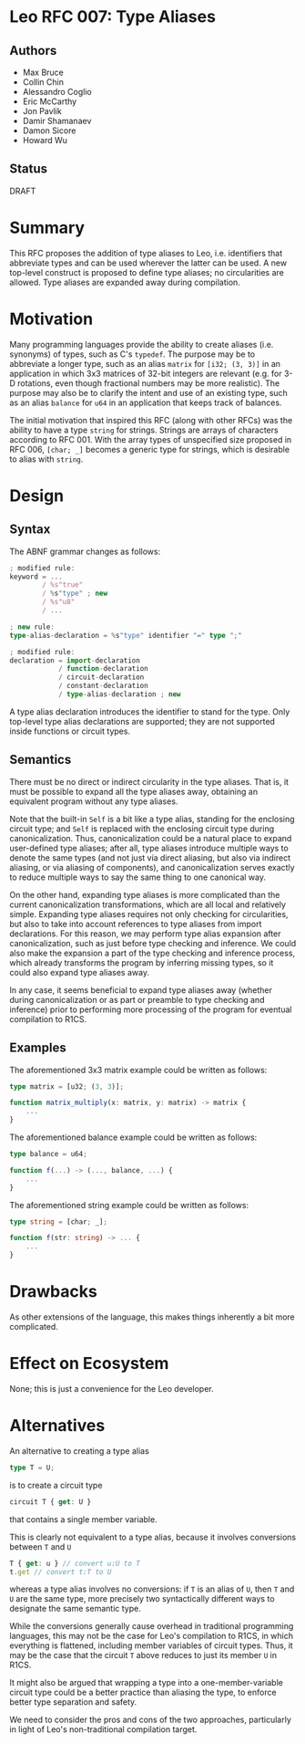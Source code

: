 # Leo RFC 007: Type Aliases

## Authors

- Max Bruce
- Collin Chin
- Alessandro Coglio
- Eric McCarthy
- Jon Pavlik
- Damir Shamanaev
- Damon Sicore
- Howard Wu

## Status

DRAFT

# Summary

This RFC proposes the addition of type aliases to Leo,
i.e. identifiers that abbreviate types and can be used wherever the latter can be used.
A new top-level construct is proposed to define type aliases; no circularities are allowed.
Type aliases are expanded away during compilation.

# Motivation

Many programming languages provide the ability to create aliases (i.e. synonyms) of types, such as C's `typedef`.
The purpose may be to abbreviate a longer type,
such as an alias `matrix` for `[i32; (3, 3)]` in an application in which 3x3 matrices of 32-bit integers are relevant
(e.g. for 3-D rotations, even though fractional numbers may be more realistic).
The purpose may also be to clarify the intent and use of an existing type,
such as an alias `balance` for `u64` in an application that keeps track of balances.

The initial motivation that inspired this RFC (along with other RFCs)
was the ability to have a type `string` for strings.
Strings are arrays of characters according to RFC 001.
With the array types of unspecified size proposed in RFC 006,
`[char; _]` becomes a generic type for strings, which is desirable to alias with `string`.

# Design

## Syntax

The ABNF grammar changes as follows:
```ts
; modified rule:
keyword = ...
        / %s"true"
        / %s"type" ; new
        / %s"u8"
        / ...

; new rule:
type-alias-declaration = %s"type" identifier "=" type ";"

; modified rule:
declaration = import-declaration
            / function-declaration
            / circuit-declaration
            / constant-declaration
            / type-alias-declaration ; new
```

A type alias declaration introduces the identifier to stand for the type.
Only top-level type alias declarations are supported;
they are not supported inside functions or circuit types.

## Semantics

There must be no direct or indirect circularity in the type aliases.
That is, it must be possible to expand all the type aliases away,
obtaining an equivalent program without any type aliases.

Note that the built-in `Self` is a bit like a type alias, standing for the enclosing circuit type;
and `Self` is replaced with the enclosing circuit type during canonicalization.
Thus, canonicalization could be a natural place to expand user-defined type aliases;
after all, type aliases introduce multiple ways to denote the same types
(and not just via direct aliasing, but also via indirect aliasing, or via aliasing of components),
and canonicalization serves exactly to reduce multiple ways to say the same thing to one canonical way.

On the other hand, expanding type aliases is more complicated than the current canonicalization transformations,
which are all local and relatively simple.
Expanding type aliases requires not only checking for circularities,
but also to take into account references to type aliases from import declarations.
For this reason, we may perform type alias expansion after canonicalization,
such as just before type checking and inference.
We could also make the expansion a part of the type checking and inference process,
which already transforms the program by inferring missing types,
so it could also expand type aliases away.

In any case, it seems beneficial to expand type aliases away
(whether during canonicalization or as part or preamble to type checking and inference)
prior to performing more processing of the program for eventual compilation to R1CS.

## Examples

The aforementioned 3x3 matrix example could be written as follows:
```ts
type matrix = [u32; (3, 3)];

function matrix_multiply(x: matrix, y: matrix) -> matrix {
    ...
}
```

The aforementioned balance example could be written as follows:
```ts
type balance = u64;

function f(...) -> (..., balance, ...) {
    ...
}
```

The aforementioned string example could be written as follows:
```ts
type string = [char; _];

function f(str: string) -> ... {
    ...
}
```

# Drawbacks

As other extensions of the language, this makes things inherently a bit more complicated.

# Effect on Ecosystem

None; this is just a convenience for the Leo developer.

# Alternatives

An alternative to creating a type alias
```ts
type T = U;
```
is to create a circuit type
```ts
circuit T { get: U }
```
that contains a single member variable.

This is clearly not equivalent to a type alias, because it involves conversions between `T` and `U`
```ts
T { get: u } // convert u:U to T
t.get // convert t:T to U
```
whereas a type alias involves no conversions:
if `T` is an alias of `U`, then `T` and `U` are the same type,
more precisely two syntactically different ways to designate the same semantic type.

While the conversions generally cause overhead in traditional programming languages,
this may not be the case for Leo's compilation to R1CS,
in which everything is flattened, including member variables of circuit types.
Thus, it may be the case that the circuit `T` above reduces to just its member `U` in R1CS.

It might also be argued that wrapping a type into a one-member-variable circuit type
could be a better practice than aliasing the type, to enforce better type separation and safety.

We need to consider the pros and cons of the two approaches,
particularly in light of Leo's non-traditional compilation target.
